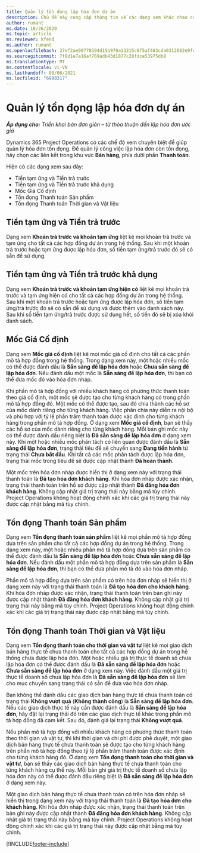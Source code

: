 ```yaml
---
title: Quản lý tồn đọng lập hóa đơn dự án
description: Chủ đề này cung cấp thông tin về các dạng xem khác nhau có thể sử dụng khi quản lý mục tồn đọng lập hóa đơn trên các dự án.
author: rumant
ms.date: 10/26/2020
ms.topic: article
ms.reviewer: kfend
ms.author: rumant
ms.openlocfilehash: 27ef2ae90778394d15b979a13215c8f5af483cda0312682e9fc7256b8282b999
ms.sourcegitcommit: 7f8d1e7a16af769adb43d1877c28fdce53975db8
ms.translationtype: MT
ms.contentlocale: vi-VN
ms.lasthandoff: 08/06/2021
ms.locfileid: "6988317"
---
```

# <a name="manage-project-billing-backlog"></a>Quản lý tồn đọng lập hóa đơn dự án 

_**Áp dụng cho:** Triển khai bản đơn giản – từ thỏa thuận đến lập hóa đơn ước giá_

Dynamics 365 Project Operations có các chế độ xem chuyên biệt để giúp quản lý hóa đơn tồn đọng. Để quản lý công việc lập hóa đơn còn tồn đọng, hãy chọn các liên kết trong khu vực **Bán hàng**, phía dưới phần **Thanh toán**. 

Hiện có các dạng xem sau đây:

- Tiền tạm ứng và Tiền trả trước
- Tiền tạm ứng và Tiền trả trước khả dụng
- Mốc Giá Cố định
- Tồn đọng Thanh toán Sản phẩm
- Tồn đọng Thanh toán Thời gian và Vật liệu

## <a name="retainers-and-advances"></a>Tiền tạm ứng và Tiền trả trước

Dạng xem **Khoản trả trước và khoản tạm ứng** liệt kê mọi khoản trả trước và tạm ứng cho tất cả các hợp đồng dự án trong hệ thống. Sau khi một khoản trả trước hoặc tạm ứng được lập hóa đơn, số tiền tạm ứng/trả trước đó sẽ có sẵn để sử dụng.

## <a name="available-retainers-and-advances"></a>Tiền tạm ứng và Tiền trả trước khả dụng

Dạng xem **Khoản trả trước và khoản tạm ứng hiện có** liệt kê mọi khoản trả trước và tạm ứng hiện có cho tất cả các hợp đồng dự án trong hệ thống. Sau khi một khoản trả trước hoặc tạm ứng được lập hóa đơn, số tiền tạm ứng/trả trước đó sẽ có sẵn để sử dụng và được thêm vào danh sách này. Sau khi số tiền tạm ứng/trả trước được sử dụng hết, số tiền đó sẽ bị xóa khỏi danh sách.

## <a name="fixed-price-milestones"></a>Mốc Giá Cố định

Dạng xem **Mốc giá cố định** liệt kê mọi mốc giá cố định cho tất cả các phần mô tả hợp đồng trong hệ thống. Trong dạng xem này, một hoặc nhiều mốc có thể được đánh dấu là **Sẵn sàng để lập hóa đơn** hoặc **Chưa sẵn sàng để lập hóa đơn**. Nếu đánh dấu một mốc là **Sẵn sàng để lập hóa đơn**, thì bạn có thể đưa mốc đó vào hóa đơn nháp.

Khi phần mô tả hợp đồng với nhiều khách hàng có phương thức thanh toán theo giá cố định, một mốc sẽ được tạo cho từng khách hàng có trong phần mô tả hợp đồng đó. Một mốc có thể được tạo, sau đó chia thành các hồ sơ của mốc dành riêng cho từng khách hàng. Việc phân chia này diễn ra nội bộ và phù hợp với tỷ lệ phần trăm thanh toán được xác định cho từng khách hàng trong phần mô tả hợp đồng. Ở dạng xem **Mốc giá cố định**, bạn sẽ thấy các hồ sơ của mốc dành riêng cho từng khách hàng. Mỗi bản ghi mốc này có thể được đánh dấu riêng biệt là **Đã sẵn sàng để lập hóa đơn** ở dạng xem này. Khi một hoặc nhiều mốc phân tách có liên quan được đánh dấu là **Sẵn sàng để lập hóa đơn**, trạng thái tiêu đề sẽ chuyển sang **Đang tiến hành** từ trạng thái **Chưa bắt đầu**. Khi tất cả các mốc phân tách được lập hóa đơn, trạng thái mốc trong tiêu đề sẽ được cập nhật thành **Đã hoàn thành**.

Một mốc trên hóa đơn nháp được hiển thị ở dạng xem này với trạng thái thanh toán là **Đã tạo hóa đơn khách hàng**. Khi hóa đơn nháp được xác nhận, trạng thái thanh toán trên hồ sơ được cập nhật thành **Đã đăng hóa đơn khách hàng**. Không cập nhật giá trị trạng thái này bằng mã tùy chỉnh. Project Operations không hoạt động chính xác khi các giá trị trạng thái này được cập nhật bằng mã tùy chỉnh.

## <a name="product-billing-backlog"></a>Tồn đọng Thanh toán Sản phẩm

Dạng xem **Tồn đọng thanh toán sản phẩm** liệt kê mọi phần mô tả hợp đồng dựa trên sản phẩm cho tất cả các hợp đồng dự án trong hệ thống. Trong dạng xem này, một hoặc nhiều phần mô tả hợp đồng dựa trên sản phẩm có thể được đánh dấu là **Sẵn sàng để lập hóa đơn** hoặc **Chưa sẵn sàng để lập hóa đơn**. Nếu đánh dấu một phần mô tả hợp đồng dựa trên sản phẩm là **Sẵn sàng để lập hóa đơn**, thì bạn có thể đưa phần mô tả đó vào hóa đơn nháp.

Phần mô tả hợp đồng dựa trên sản phẩm có trên hóa đơn nháp sẽ hiển thị ở dạng xem này với trạng thái thanh toán là **Đã tạo hóa đơn cho khách hàng**. Khi hóa đơn nháp được xác nhận, trạng thái thanh toán trên bản ghi này được cập nhật thành **Đã đăng hóa đơn khách hàng**. Không cập nhật giá trị trạng thái này bằng mã tùy chỉnh. Project Operations không hoạt động chính xác khi các giá trị trạng thái này được cập nhật bằng mã tùy chỉnh.

## <a name="time-and-material-billing-backlog"></a>Tồn đọng Thanh toán Thời gian và Vật liệu

Dạng xem **Tồn đọng thanh toán cho thời gian và vật tư** liệt kê mọi giao dịch bán hàng thực tế chưa thanh toán cho tất cả các hợp đồng dự án trong hệ thống chưa được lập hóa đơn. Một hoặc nhiều giá trị thực tế doanh số chưa lập hóa đơn có thể được đánh dấu là **Đã sẵn sàng để lập hóa đơn** hoặc **Chưa sẵn sàng để lập hóa đơn** ở dạng xem này. Việc đánh dấu một giá trị thực tế doanh số chưa lập hóa đơn là **Đã sẵn sàng để lập hóa đơn** sẽ làm cho mục chuyển sang trạng thái có sẵn để đưa vào hóa đơn nháp.

Bạn không thể đánh dấu các giao dịch bán hàng thực tế chưa thanh toán có trạng thái **Không vượt quá** (**Không thành công**) là **Sẵn sàng để lập hóa đơn**. Nếu các giao dịch thực tế này cần được đánh dấu là **Sẵn sàng để lập hóa đơn**, hãy đặt lại trạng thái đó trên các giao dịch thực tế khác trong phần mô tả hợp đồng đã cam kết. Sau đó, đánh giá lại trạng thái **Không vượt quá**.

Nếu phần mô tả hợp đồng với nhiều khách hàng có phương thức thanh toán theo thời gian và vật tư, thì khi thời gian và chi phí được phê duyệt, một giao dịch bán hàng thực tế chưa thanh toán sẽ được tạo cho từng khách hàng trên phần mô tả hợp đồng theo tỷ lệ phần trăm thanh toán được xác định cho từng khách hàng đó. Ở dạng xem **Tồn đọng thanh toán cho thời gian và vật tư**, bạn sẽ thấy các giao dịch bán hàng thực tế chưa thanh toán cho từng khách hàng cụ thể này. Mỗi bản ghi giá trị thực tế doanh số chưa lập hóa đơn này có thể được đánh dấu riêng biệt là **Đã sẵn sàng để lập hóa đơn** ở dạng xem này.

Một giao dịch bán hàng thực tế chưa thanh toán có trên hóa đơn nháp sẽ hiển thị trong dạng xem này với trạng thái thanh toán là **Đã tạo hóa đơn cho khách hàng**. Khi hóa đơn nháp được xác nhận, trạng thái thanh toán trên bản ghi này được cập nhật thành **Đã đăng hóa đơn khách hàng**. Không cập nhật giá trị trạng thái này bằng mã tùy chỉnh. Project Operations không hoạt động chính xác khi các giá trị trạng thái này được cập nhật bằng mã tùy chỉnh.


[!INCLUDE[footer-include](../../includes/footer-banner.md)]
